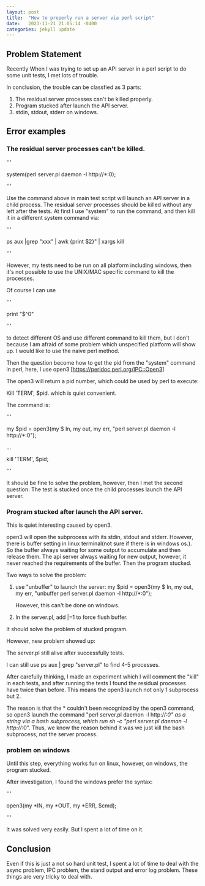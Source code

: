 ```yaml
---
layout: post
title:  "How to properly run a server via perl script"
date:   2023-11-21 21:05:14 -0400
categories: jekyll update
---
```



## Problem Statement

Recently When I was trying to set up an API server in a perl script to do some unit tests, I met lots of trouble.

In conclusion, the trouble can be classfied as 3 parts:

1. The residual server processes can't be killed properly.
2. Program stucked after launch the API server.
3. stdin, stdout, stderr on windows.

## Error examples

### The residual server processes can't be killed.

'''

system(perl server.pl daemon -l http://*:0);

'''

Use the command above in main test script will launch an API server in a child process. The residual server processes should be killed without any left after the tests. At first I use "system" to run the command, and then kill it in a different system command via:

'''

 ps aux |grep "xxx" | awk {print $2}" | xargs kill

'''

However, my tests need to be run on all platform including windows, then it's not possible to use the UNIX/MAC specific command to kill the processes.

Of course I can use 

'''

print "$^0"

'''

to detect different OS and use different command to kill them, but I don't because I am afraid of some problem which unspecified platform will show up. I would like to use the naive perl method.





Then the question become how to get the pid from the "system" command in perl, here, I use open3  [https://perldoc.perl.org/IPC::Open3]

The open3 will return a pid number, which could be used by perl to execute:

Kill 'TERM', $pid. which is quiet convenient.



The command is:

'''

my $pid = open3(my $ In, my out, my err, "perl server.pl daemon -l http://*:0");

...

kill 'TERM', $pid;

'''

It should be fine to solve the problem, however, then I met the second question: The test is stucked once the child processes launch the API server.





### Program stucked after launch the API server.

This is quiet interesting caused by open3.

open3 will open the subprocess with its stdin, stdout and stderr. However, there is buffer setting in linux terminal(not sure if there is in windows os.). So the buffer always waiting for some output to accumulate and then release them. The api server always waiting for new output, however, it never reached the requirements of the buffer. Then the program stucked.

Two ways to solve the problem:

1) use "unbuffer" to launch the server:
   my $pid = open3(my $ In, my out, my err, "unbuffer perl server.pl daemon -l http://*:0");

   However, this can't be done on windows.

2) In the server.pl, add |=1 to force flush buffer.



It should solve the problem of stucked program.

However, new problem showed up:

The server.pl still alive after successfully tests. 

I can still use ps aux | grep "server.pl" to find 4-5 processes.



After carefully thinking, I made an experiment which I will comment the "kill" in each tests, and after running the tests I found the residual processes have twice than before. This means the open3 launch not only 1 subprocess but 2.

The reason is that the * couldn't been recognized by the open3 command, so open3 launch the command "perl server.pl daemon -l http://*:0" as a string via a bash subprocess, which run sh -c "perl server.pl daemon -l http://*:0". Thus, we know the reason behind it was we just kill the bash subprocess, not the server process.



### problem on windows

Until this step, everything works fun on linux, however, on windows, the program stucked. 

After investigation, I found the windows prefer the syntax:

'''

open3(my *IN, my *OUT, my *ERR, $cmd);

'''

It was solved very easily. But I spent a lot of time on it. 



## Conclusion

Even if this is just a not so hard unit test, I spent a lot of time to deal with the async problem, IPC problem, the stand output and error log problem. These things are very tricky to deal with.